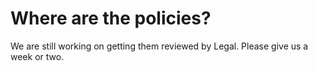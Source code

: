 # Where are the policies?

We are still working on getting them reviewed by Legal. Please give us a week or two.
